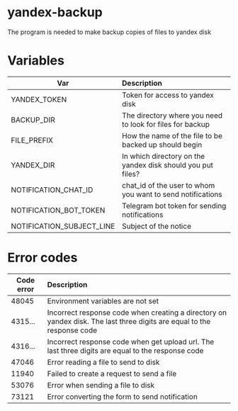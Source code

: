 # yandex-backup

The program is needed to make backup copies of files to yandex disk

# Variables

| Var                       | Description                                                 |
|---------------------------|:------------------------------------------------------------|
| YANDEX_TOKEN              | Token for access to yandex disk                             |
| BACKUP_DIR                | The directory where you need to look for files for backup   |
| FILE_PREFIX               | How the name of the file to be backed up should begin       |
| YANDEX_DIR                | In which directory on the yandex disk should you put files? |
| NOTIFICATION_CHAT_ID      | сhat_id of the user to whom you want to send notifications  |
| NOTIFICATION_BOT_TOKEN    | Telegram bot token for sending notifications                |
| NOTIFICATION_SUBJECT_LINE | Subject of the notice                                       |

# Error codes

| Code error | Description                                                                                                            |
|------------|:-----------------------------------------------------------------------------------------------------------------------|
| 48045      | Environment variables are not set                                                                                      |
| 4315...    | Incorrect response code when creating a directory on yandex disk. The last three digits are equal to the response code |
| 4316...    | Incorrect response code when get upload url. The last three digits are equal to the response code                      |
| 47046      | Error reading a file to send to disk                                                                                   |
| 11940      | Failed to create a request to send a file                                                                              |
| 53076      | Error when sending a file to disk                                                                                      |
| 73121      | Error converting the form to send notification                                                                         |

